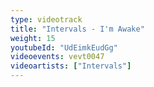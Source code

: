 ```yaml
---
type: videotrack
title: "Intervals - I'm Awake"
weight: 15
youtubeId: "UdEimkEudGg"
videoevents: vevt0047
videoartists: ["Intervals"]
---
```

